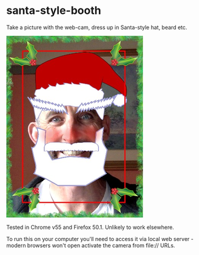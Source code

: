 # santa-style-booth
Take a picture with the web-cam, dress up in Santa-style hat, beard etc.

![Cheesy screenshot](https://github.com/lukefabish/santa-style-booth/raw/master/images/screenshot.jpg "Yep, that's me under there")

Tested in Chrome v55 and Firefox 50.1. Unlikely to work elsewhere.

To run this on your computer you'll need to access it via local web server - modern browsers won't open activate the camera from file:// URLs.
